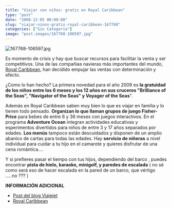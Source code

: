 ```yaml
---
title: "Viajar con niños: gratis en Royal Caribbean"
type: "post"
date: "2008-12-05 00:00:00"
slug: "viajar-ninos-gratis-royal-caribbean-167768"
categories: ["Sin Categoría"]
image: "post-images/167768-106597.jpg"
---
```


![167768-106597.jpg](post-images/167768-106597.jpg "167768-106597.jpg")

Es momento de crisis y hay que buscar recursos para facilitar la venta y ser competitivos. Una de las compañias navieras más importantes del mundo, [Royal Caribbean](http://www.royalcaribbean.es/allaboutcruising/familycruising/home.do;jsessionid=0000jz1WlA9byEdYTxV59L5AgF6:13dlij62p?cS=NAVBAR), han decidido empujar las ventas con determinación y efecto.

¿Como lo han hecho? La primera novedad para el año 2009 es **la gratuidad de los niños entre los 6 meses y los 12 años en sus cruceros "Brilliance of the Seas", "Navigator of the Seas" y Voyager of the Seas**".

[](/wp-content/uploads/2008/12/167768-106756.jpg)Además en Royal Caribbean saben muy bien lo que es viajar en familia y lo tienen todo pensado. **Organizan lo que llaman grupos de juego Fisher-Price** para bebes de entre 6 y 36 meses con juegos interactivos. En el programa **Adventure Ocean** integran actividades educativas y esperimentos divertidos para niños de entre 3 y 17 años separados por edades. **Los menús** tampoco están descuidados y disponen de un amplio abanico de cartas para todas las edades. Hay **servicio de niñeras** a nivel individual para cuidar a tu hijo en el camarote y quieres disfrutar de una cena romántica....

Y si prefieres pasar el tiempo con tus hijos, dependiendo del barco , puedes encontrar **pista de hielo, karaoke, minigolf, y paredes de escalada** ( no sé como será eso de hacer escalada en la pared de un barco, que vértigo .....no ??? )

**INFORMACIÓN ADICIONAL**

- [Post del blog Viajejet](http://www.viajejet.com/oferta-de-cruceros-royal-caribbean-ninos-viajan-gratis-en-el-2009/)
- [Royal Caribbean](http://www.royalcaribbean.es/allaboutcruising/familycruising/home.do;jsessionid=0000jz1WlA9byEdYTxV59L5AgF6:13dlij62p?cS=NAVBAR)